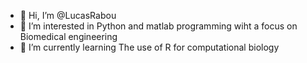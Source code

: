 - 👋 Hi, I’m @LucasRabou
- 👀 I’m interested in Python and matlab programming wiht a focus on Biomedical engineering
- 🌱 I’m currently learning The use of R for computational biology


